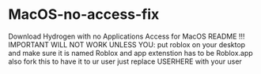 # MacOS-no-access-fix
Download Hydrogen with no Applications Access for MacOS
README !!! IMPORTANT WILL NOT WORK UNLESS YOU:
put roblox on your desktop and make sure it is named Roblox
and app extenstion has to be Roblox.app
also fork this to have it to ur user just replace USERHERE with your user
